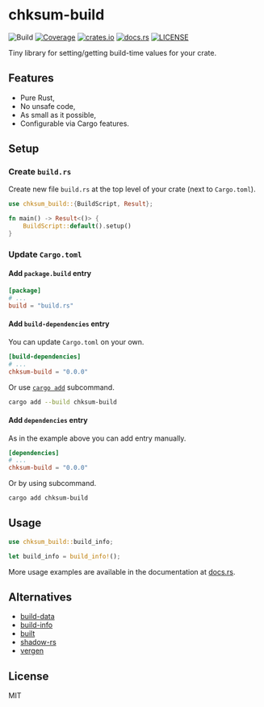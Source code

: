 # chksum-build

![Build](https://img.shields.io/github/workflow/status/ferric-bytes/chksum-build/Rust/master?style=flat-square "Build")
[![Coverage](https://img.shields.io/codecov/c/gh/ferric-bytes/chksum-build?style=flat-square "Coverage")](https://app.codecov.io/gh/ferric-bytes/chksum-build)
[![crates.io](https://img.shields.io/crates/v/chksum-build?style=flat-square "crates.io")](https://crates.io/crates/chksum-build)
[![docs.rs](https://img.shields.io/docsrs/chksum-build?style=flat-square "docs.rs")](https://docs.rs/chksum-build)
[![LICENSE](https://img.shields.io/github/license/ferric-bytes/chksum-build?style=flat-square "LICENSE")](https://github.com/ferric-bytes/chksum-build/blob/master/LICENSE)

Tiny library for setting/getting build-time values for your crate.

## Features

* Pure Rust,
* No unsafe code,
* As small as it possible,
* Configurable via Cargo features.

## Setup

### Create `build.rs`

Create new file `build.rs` at the top level of your crate (next to `Cargo.toml`).

```rust
use chksum_build::{BuildScript, Result};

fn main() -> Result<()> {
    BuildScript::default().setup()
}
```

### Update `Cargo.toml`

#### Add `package.build` entry

```toml
[package]
# ...
build = "build.rs"
```

#### Add `build-dependencies` entry

You can update `Cargo.toml` on your own.

```toml
[build-dependencies]
# ...
chksum-build = "0.0.0"
```

Or use [`cargo add`](https://doc.rust-lang.org/cargo/commands/cargo-add.html) subcommand.

```sh
cargo add --build chksum-build
```

#### Add `dependencies` entry

As in the example above you can add entry manually.

```toml
[dependencies]
# ...
chksum-build = "0.0.0"
```

Or by using subcommand.

```sh
cargo add chksum-build
```

## Usage

```rust
use chksum_build::build_info;

let build_info = build_info!();
```

More usage examples are available in the documentation at [docs.rs](https://docs.rs/chksum-build).

## Alternatives

* [build-data](https://crates.io/crates/build-data)
* [build-info](https://crates.io/crates/build-info)
* [built](https://crates.io/crates/built)
* [shadow-rs](https://crates.io/crates/shadow-rs)
* [vergen](https://crates.io/crates/vergen)

## License

MIT
